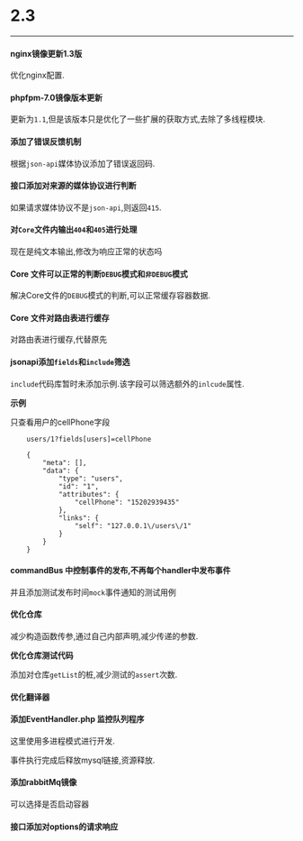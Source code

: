 # 2.3

---

#### nginx镜像更新1.3版

优化nginx配置.

#### phpfpm-7.0镜像版本更新

更新为`1.1`,但是该版本只是优化了一些扩展的获取方式,去除了多线程模块.

#### 添加了错误反馈机制

根据`json-api`媒体协议添加了错误返回码.

#### 接口添加对来源的媒体协议进行判断

如果请求媒体协议不是`json-api`,则返回`415`.

#### 对`Core`文件内输出`404`和`405`进行处理

现在是纯文本输出,修改为响应正常的状态吗

#### Core 文件可以正常的判断`DEBUG`模式和`非DEBUG`模式

解决Core文件的`DEBUG`模式的判断,可以正常缓存容器数据.

#### Core 文件对路由表进行缓存

对路由表进行缓存,代替原先

#### jsonapi添加`fields`和`include`筛选

`include`代码库暂时未添加示例.该字段可以筛选额外的`inlcude`属性.

**示例**

只查看用户的cellPhone字段

		users/1?fields[users]=cellPhone
		
		{
		    "meta": [],
		    "data": {
		        "type": "users",
		        "id": "1",
		        "attributes": {
		            "cellPhone": "15202939435"
		        },
		        "links": {
		            "self": "127.0.0.1\/users\/1"
		        }
		    }
		}
		
#### commandBus 中控制事件的发布,不再每个handler中发布事件

并且添加测试发布时间`mock`事件通知的测试用例

#### 优化仓库

减少构造函数传参,通过自己内部声明,减少传递的参数.

**优化仓库测试代码**

添加对仓库`getList`的桩,减少测试的`assert`次数.

#### 优化翻译器

#### 添加EventHandler.php 监控队列程序

这里使用多进程模式进行开发.

事件执行完成后释放mysql链接,资源释放.

#### 添加rabbitMq镜像

可以选择是否启动容器

#### 接口添加对options的请求响应
		
